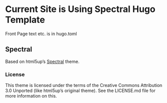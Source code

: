 # Current Site is Using Spectral Hugo Template
Front Page text etc. is in hugo.toml

## Spectral

Based on html5up’s [Spectral](https://html5up.net/spectral) theme.

### License

This theme is licensed under the terms of the Creative Commons Attribution 3.0
Unported (like html5up’s original theme). See the LICENSE.md file for more
information on this.
